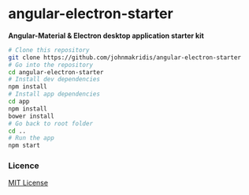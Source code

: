 # angular-electron-starter

**Angular-Material & Electron desktop application starter kit**

```bash
# Clone this repository
git clone https://github.com/johnmakridis/angular-electron-starter
# Go into the repository
cd angular-electron-starter
# Install dev dependencies
npm install
# Install app dependencies
cd app
npm install
bower install
# Go back to root folder
cd ..
# Run the app
npm start
```

### Licence
<a href="http://opensource.org/licenses/mit-license.php" target="_blank">MIT License</a>

